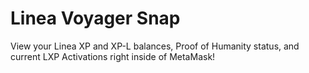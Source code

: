 # Linea Voyager Snap

View your Linea XP and XP-L balances, Proof of Humanity status, and current LXP Activations right inside of MetaMask!
